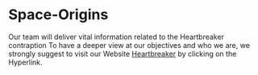# Space-Origins
Our team will deliver vital information related to the Heartbreaker contraption
 To have a deeper view at our objectives and who we are, we strongly suggest to visit our Website [Heartbreaker](https://rhombus-dog-4fgy.squarespace.com) by clicking on the Hyperlink.
